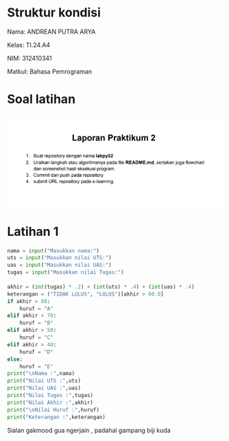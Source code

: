 # Struktur kondisi
Nama: ANDREAN PUTRA ARYA

Kelas: TI.24.A4

NIM: 312410341

Matkul: Bahasa Pemrograman

# Soal latihan
![gambar](https://github.com/andreanbadeh/fotoo/blob/f2ee036ad9f00134b2fdb34c85445e84a3559dcb/Screenshot%20From%202024-10-22%2010-49-34.png)

# Latihan 1
```python
nama = input("Masukkan nama:")
uts = input("Masukkan nilai UTS:")
uas = input("Masukkan nilai UAS:")
tugas = input("Masukkan nilai Tugas:")

akhir = (int(tugas) * .2) + (int(uts) * .4) + (int(uas) * .4)
keterangan = ("TIDAK LULUS", "LULUS")[akhir > 60.0]
if akhir > 80:
    huruf = "A"
elif akhir > 70:
    huruf = "B"
elif akhir > 50:
    huruf = "C"
elif akhir > 40:
    huruf = "D"
else:
    huruf = "E"
print("\nNama :",nama)
print("Nilai UTS :",uts)
print("Nilai UAS :",uas)
print("Nilai Tugas :",tugas)
print("Nilai Akhir :",akhir)
print("\nNilai Huruf :",huruf)
print("Keterangan :",keterangan)
````

Sialan gakmood gua ngerjain , padahal gampang biji kuda
